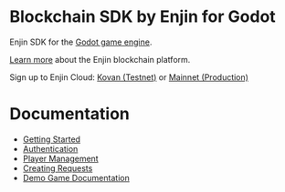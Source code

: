 # Blockchain SDK by Enjin for Godot
Enjin SDK for the [Godot game engine](https://godotengine.org/).

[Learn more](https://enjin.io/) about the Enjin blockchain platform.

Sign up to Enjin Cloud: [Kovan (Testnet)](https://kovan.cloud.enjin.io/) or [Mainnet (Production)](https://cloud.enjin.io/)

Documentation
=================
   * [Getting Started](https://docs.enjin.io/godot-getting-started/)
   * [Authentication](https://docs.enjin.io/godot-authentication/)
   * [Player Management](https://docs.enjin.io/godot-player-management/)
   * [Creating Requests](https://docs.enjin.io/godot-creating-requests/)
   * [Demo Game Documentation](addons/enjin/example/README.md)
